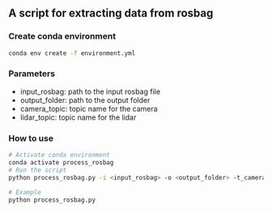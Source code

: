 ## A script for extracting data from rosbag
 
### Create conda environment
```bash
conda env create -f environment.yml
```

### Parameters 
- input_rosbag: path to the input rosbag file
- output_folder: path to the output folder
- camera_topic: topic name for the camera
- lidar_topic: topic name for the lidar

### How to use
```bash
# Activate conda environment
conda activate process_rosbag
# Run the script
python process_rosbag.py -i <input_rosbag> -o <output_folder> -t_camera <topic_camera> -t_lidar <topic_lidar>

# Example
python process_rosbag.py
```
